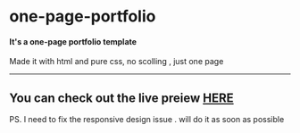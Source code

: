 # one-page-portfolio

#### It's a one-page portfolio template <br>
Made it with html and pure css, no scolling , just one page  <br>
<hr>

## You can check out the live preiew [HERE](https://nazaneyn.github.io/one-page-portfolio/) <br>

PS. I need to fix the responsive design issue . will do it as soon as possible 

